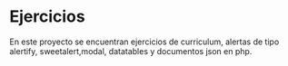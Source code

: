 # Ejercicios
En este proyecto se encuentran ejercicios de curriculum, alertas de tipo alertify, sweetalert,modal, datatables y documentos json en php.
